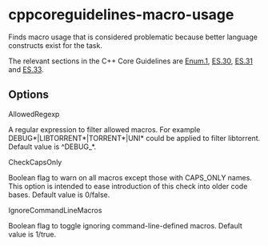 # cppcoreguidelines-macro-usage

Finds macro usage that is considered problematic because better language
constructs exist for the task.

The relevant sections in the C++ Core Guidelines are
[Enum.1](https://github.com/isocpp/CppCoreGuidelines/blob/master/CppCoreGuidelines.md#enum1-prefer-enumerations-over-macros),
[ES.30](https://github.com/isocpp/CppCoreGuidelines/blob/master/CppCoreGuidelines.md#es30-dont-use-macros-for-program-text-manipulation),
[ES.31](https://github.com/isocpp/CppCoreGuidelines/blob/master/CppCoreGuidelines.md#es31-dont-use-macros-for-constants-or-functions)
and
[ES.33](https://github.com/isocpp/CppCoreGuidelines/blob/master/CppCoreGuidelines.md#es33-if-you-must-use-macros-give-them-unique-names).

## Options

<div class="option">

AllowedRegexp

A regular expression to filter allowed macros. For example
<span class="title-ref">DEBUG\*|LIBTORRENT\*|TORRENT\*|UNI\*</span>
could be applied to filter <span class="title-ref">libtorrent</span>.
Default value is <span class="title-ref">^DEBUG\_\*</span>.

</div>

<div class="option">

CheckCapsOnly

Boolean flag to warn on all macros except those with CAPS\_ONLY names.
This option is intended to ease introduction of this check into older
code bases. Default value is
<span class="title-ref">0</span>/<span class="title-ref">false</span>.

</div>

<div class="option">

IgnoreCommandLineMacros

Boolean flag to toggle ignoring command-line-defined macros. Default
value is
<span class="title-ref">1</span>/<span class="title-ref">true</span>.

</div>
